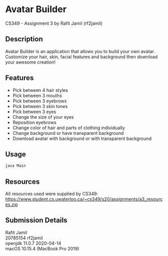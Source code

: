 # Avatar Builder 

CS349 - Assignment 3 by Rafit Jamil (rf2jamil)

## Description

Avatar Builder is an application that allows you to build your own avatar. Customize your hair, skin, facial features and background
then download your awesome creation!

## Features
- Pick between 4 hair styles
- Pick between 3 mouths
- Pick between 3 eyebrows
- Pick between 3 skin tones
- Pick between 3 eyes
- Change the size of your eyes
- Reposition eyebrows
- Change color of hair and parts of clothing individually
- Change background or have transparent background
- Download avatar with background or with transparent background

## Usage
```bash
java Main
```

## Resources 
All resources used were supplied by CS349: https://www.student.cs.uwaterloo.ca/~cs349/s20/assignments/a3_resources.zip

## Submission Details
 Rafit Jamil\
 20785154 rf2jamil\
 openjdk 11.0.7 2020-04-14\
 macOS 10.15.4 (MacBook Pro 2019)

